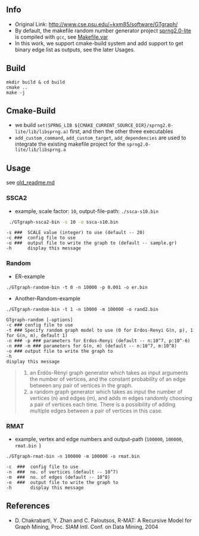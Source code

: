 ## Info

* Original Link: http://www.cse.psu.edu/~kxm85/software/GTgraph/ 
* By default, the makefile random number generator project [sprng2.0-lite](sprng2.0-lite) is compiled with `gcc`, see [Makefile.var](Makefile.var)
* In this work, we support cmake-build system and add support to get binary edge list as outputs, see the later Usages. 

## Build

```
mkdir build & cd build
cmake ..
make -j
```

## Cmake-Build

* we build `set(SPRNG_LIB ${CMAKE_CURRENT_SOURCE_DIR}/sprng2.0-lite/lib/libsprng.a)` first, 
and then the other three executables
* `add_custom_command`, `add_custom_target`, `add_dependencies` are used to integrate the existing makefile project for the 
`sprng2.0-lite/lib/libsprng.a` 

## Usage 

see [old_readme.md](old_readme.md)

### SSCA2

* example, scale factor: `10`, output-file-path: `./ssca-s10.bin`

```zsh
 ./GTgraph-ssca2-bin -s 10 -o ssca-s10.bin
```

```
-s ###  SCALE value (integer) to use (default -- 20)
-c ###  config file to use
-o ###  output file to write the graph to (default -- sample.gr)
-h      display this message
```

### Random

* ER-example

```
./GTgraph-random-bin -t 0 -n 10000 -p 0.001 -o er.bin 
```

* Another-Random-example

```
./GTgraph-random-bin -t 1 -n 10000 -m 100000 -o rand2.bin 
```

```
GTgraph-random [-options]
-c ### config file to use
-t ### Specify random graph model to use (0 for Erdos-Renyi G(n, p), 1 for G(n, m), default 1)
-n ### -p ### parameters for Erdos-Renyi (default -- n:10^7, p:10^-6)
-n ### -m ### parameters for G(n, m) (default -- n:10^7, m:10^8)
-o ### output file to write the graph to
-h
display this message
```

> 1. an Erdős-Rényi graph generator which takes as input arguments the number of vertices,
  and the constant probability of an edge between any pair of vertices in the graph.
>  2. a random graph generator which takes as input the number of vertices (n) and edges
  (m), and adds m edges randomly choosing a pair of vertices each time. There is a
  possibility of adding multiple edges between a pair of vertices in this case.

### RMAT

* example, vertex and edge numbers and output-path (`100000`, `100000`, `rmat.bin `)

```
./GTgraph-rmat-bin -n 100000 -m 100000 -o rmat.bin  
```

```
-c  ###	 config file to use
-n  ###  no. of vertices (default -- 10^7)
-m  ###	 no. of edges (default -- 10^8)
-o  ###  output file to write the graph to
-h       display this message
```

## References

* D. Chakrabarti, Y. Zhan and C. Faloutsos, R-MAT: A Recursive Model for Graph Mining, Proc. SIAM Intl. Conf. on Data Mining, 2004

